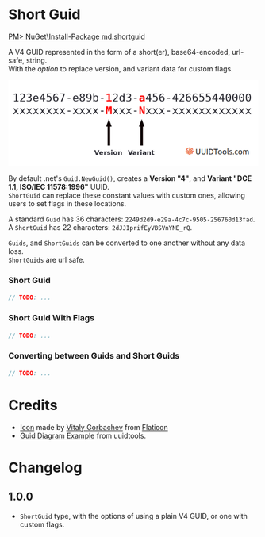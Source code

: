 # Short Guid

[PM> NuGet\Install-Package md.shortguid](https://www.nuget.org/packages/md.shortguid/)  

A V4 GUID represented in the form of a short(er), base64-encoded, url-safe, string.  
With the *option* to replace version, and variant data for custom flags.  

![Guid Diagram](assets/guid-version-variant-diagram.png)  

By default .net's `Guid.NewGuid()`, creates a **Version "4"**, and **Variant "DCE 1.1, ISO/IEC 11578:1996"** UUID.  
`ShortGuid` can replace these constant values with custom ones, allowing users to set flags in these locations.  

A standard `Guid` has 36 characters: `2249d2d9-e29a-4c7c-9505-256760d13fad`.  
A `ShortGuid` has 22 characters: `2dJJIprifEyVBSVnYNE_rQ`.  

`Guids`, and `ShortGuids` can be converted to one another without any data loss.  
`ShortGuids` are url safe.  

### Short Guid

```cs
// TODO: ...
```

### Short Guid With Flags

```cs
// TODO: ...
```

### Converting between Guids and Short Guids

```cs
// TODO: ...
```

# Credits
* [Icon](https://www.flaticon.com/free-icon/bird_2630452) made by [Vitaly Gorbachev](https://www.flaticon.com/authors/vitaly-gorbachev) from [Flaticon](https://www.flaticon.com/)
* [Guid Diagram Example](https://www.uuidtools.com/decode) from uuidtools.

# Changelog

## 1.0.0

* `ShortGuid` type, with the options of using a plain V4 GUID, or one with custom flags.  
